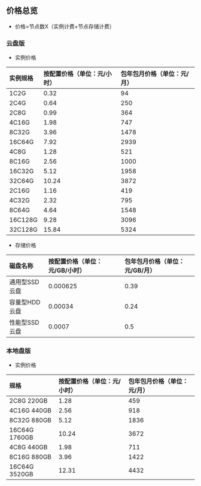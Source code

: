 ## 价格总览
* 价格=节点数X（实例计费+节点存储计费）

### 云盘版

* 实例价格

|实例规格| 按配置价格（单位：元/小时）| 包年包月价格（单位：元/月）
:--|:---|:---
|1C2G | 0.32 | 94 
|2C4G| 0.64 |250
|2C8G |0.99 |364
|4C16G | 1.98 | 747 
|8C32G| 3.96 |1478
|16C64G |7.92 |2939
|4C8G |1.28 |521
|8C16G | 2.56 | 1000 
|16C32G| 5.12 |1958
|32C64G |10.24 |3872
|2C16G | 1.16 | 419
|4C32G| 2.32 |795
|8C64G |4.64 |1548
|16C128G |9.28 |3096
|32C128G |15.84 |5324

* 存储价格

|磁盘名称| 按配置价格（单位：元/GB/小时）| 包年包月价格（单位：元/GB/月）
:--|:---|:---
|通用型SSD云盘 |0.000625 |0.39
|容量型HDD云盘|0.00034 |0.24
|性能型SSD云盘|0.0007 |0.5

### 本地盘版

* 实例价格

|规格| 按配置价格（单位：元/小时）| 包年包月价格（单位：元/月）
:--|:---|:---
|2C8G 220GB|1.28 |459
|4C16G 440GB | 2.56 | 918
|8C32G 880GB| 5.12 |1836
|16C64G 1760GB |10.24 |3672
|4C8G 440GB|1.98 |711
|8C16G 880GB| 3.96| 1422 
|16C64G 3520GB| 12.31 |4432







